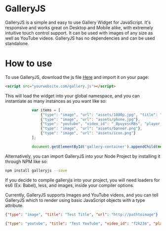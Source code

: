 # GalleryJS
GalleryJS is a simple and easy to use Gallery Widget for JavaScript.  It's responsive and works great on Desktop and Mobile alike, with extremely intuitive touch control support.  It can be used with images of any size as well as YouTube videos.  GalleryJS has no dependencies and can be used standalone.

# How to use
To use GalleryJS, download the js file <a target="_blank" href="https://raw.githubusercontent.com/YuniYasha/GalleryJS/master/dist/gallery.js">Here</a> and import it on your page:
```html
<script src="yourwebsite.com/gallery.js"></script>
```
This will load the widget into your global namespace, and you can instantiate as many instances as you want like so:
```javascript
            var items = [
                {"type": "image", "url": "assets/1080p.jpg", "title": "This is a test title"},
                {"type": "image", "url": "assets/phone.jpg"},
                {"type": "youtube", "video_id": "_8puyxscRBs", "player_vars":{"controls": 0}},
                {"type": "image", "url": "assets/banner.png"},
                {"type": "image", "url": "assets/icon.png"}
            ];

            document.getElementById('gallery-container').appendChild(new GalleryJS(items).element);
```

Alternatively, you can import GalleryJS into your Node Project by installing it through NPM like so:
```sh
npm install galleryjs --save
```
If you decide to compile galleryjs into your project, you will need loaders for es6 (Ex: Babel), less, and images, inside your compiler options.

Currently, GalleryJS supports Images and YouTube videos, and you can tell GalleryJS which to render using basic JavaScript objects with a type attribute.

```json
{"type": "image", "title": "Test Title", "url": "http://pathtoimage"}
```
```json
{"type": "youtube", "title": "Test YouTube", "video_id": "f2k234", "player_vars": {"controls": 1}}
```
